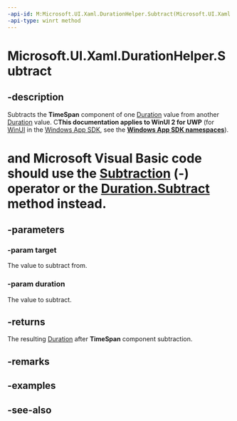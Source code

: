 ```yaml
---
-api-id: M:Microsoft.UI.Xaml.DurationHelper.Subtract(Microsoft.UI.Xaml.Duration,Microsoft.UI.Xaml.Duration)
-api-type: winrt method
---
```


<!-- Method syntax
public Windows.UI.Xaml.Duration Subtract(Windows.UI.Xaml.Duration target, Windows.UI.Xaml.Duration duration)
-->

# Microsoft.UI.Xaml.DurationHelper.Subtract

## -description

Subtracts the **TimeSpan** component of one [Duration](duration.md) value from another [Duration](duration.md) value. C**This documentation applies to WinUI 2 for UWP** (for [WinUI](/windows/apps/winui/winui3/) in the [Windows App SDK](/windows/apps/windows-app-sdk/), see the **[Windows App SDK namespaces](/windows/windows-app-sdk/api/winrt/)**).

# and Microsoft Visual Basic code should use the [Subtraction](/dotnet/api/windows.ui.xaml.duration.op_subtraction?view=dotnet-uwp-10.0&preserve-view=true) (-) operator or the [Duration.Subtract](/dotnet/api/windows.ui.xaml.duration.subtract?view=dotnet-uwp-10.0&preserve-view=true) method instead.

## -parameters

### -param target

The value to subtract from.

### -param duration

The value to subtract.

## -returns

The resulting [Duration](duration.md) after **TimeSpan** component subtraction.

## -remarks

## -examples

## -see-also
